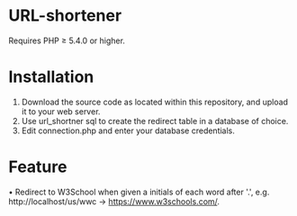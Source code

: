 # URL-shortener

Requires PHP ≥ 5.4.0 or higher.

# Installation

1.	Download the source code as located within this repository, and upload it to your web server.
2.	Use url_shortner sql to create the redirect table in a database of choice. 
3.	Edit connection.php and enter your database credentials.

# Feature
•	Redirect to W3School when given a initials of each word after '.', e.g. http://localhost/us/wwc → https://www.w3schools.com/.

